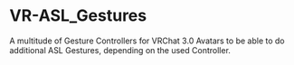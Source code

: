 # VR-ASL_Gestures
A multitude of Gesture Controllers for VRChat 3.0 Avatars to be able to do additional ASL Gestures, depending on the used Controller.
